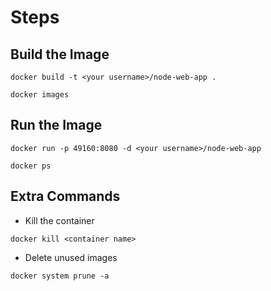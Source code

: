 # Steps

## Build the Image
```
docker build -t <your username>/node-web-app .

docker images
```

## Run the Image
```
docker run -p 49160:8080 -d <your username>/node-web-app

docker ps
```

## Extra Commands
* Kill the container
```
docker kill <container name>
```

* Delete unused images
```
docker system prune -a
```
